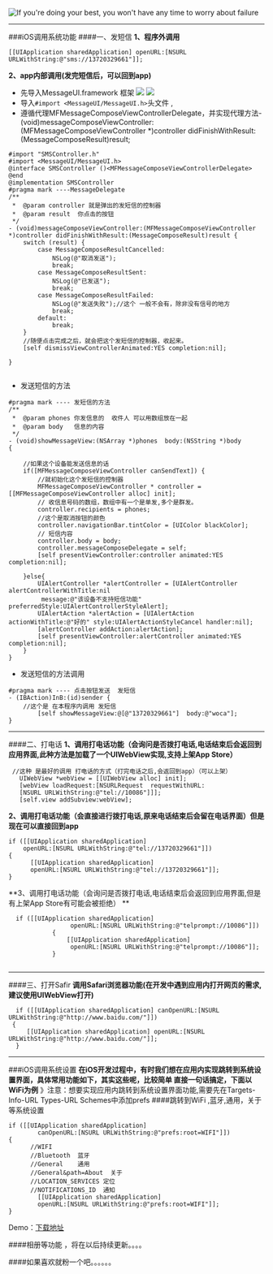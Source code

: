 ![If you're doing your best, you won't have any time to worry about failure](http://upload-images.jianshu.io/upload_images/1418424-7a297c597e7aaaa1.jpg?imageMogr2/auto-orient/strip%7CimageView2/2/w/1240)
***
###iOS调用系统功能
####一、发短信
**1、程序外调用**

    [[UIApplication sharedApplication] openURL:[NSURL URLWithString:@"sms://13720329661"]];

**2、app内部调用(发完短信后，可以回到app)**
   * 先导入MessageUI.framework 框架
![](http://upload-images.jianshu.io/upload_images/1418424-f4d89e8a1c359a8f.png?imageMogr2/auto-orient/strip%7CimageView2/2/w/1240)
![](http://upload-images.jianshu.io/upload_images/1418424-2ce8ebc4cc70f92c.png?imageMogr2/auto-orient/strip%7CimageView2/2/w/1240)
   * 导入`#import <MessageUI/MessageUI.h>`头文件 , 
   * 遵循代理MFMessageComposeViewControllerDelegate，并实现代理方法- (void)messageComposeViewController:(MFMessageComposeViewController *)controller didFinishWithResult:(MessageComposeResult)result;


```
#import "SMSController.h"
#import <MessageUI/MessageUI.h>
@interface SMSController ()<MFMessageComposeViewControllerDelegate>
@end
@implementation SMSController
#pragma mark ----MessageDelegate
/**
 *  @param controller 就是弹出的发短信的控制器
 *  @param result  你点击的按钮
 */
- (void)messageComposeViewController:(MFMessageComposeViewController *)controller didFinishWithResult:(MessageComposeResult)result {
    switch (result) {
        case MessageComposeResultCancelled:
            NSLog(@"取消发送");
            break;
        case MessageComposeResultSent:
            NSLog(@"已发送");
            break;
        case MessageComposeResultFailed:
            NSLog(@"发送失败");//这个 一般不会有，除非没有信号的地方
            break;
        default:
            break;
    }
    //随便点击完成之后，就会把这个发短信的控制器，收起来。
    [self dismissViewControllerAnimated:YES completion:nil];
    
}


```


* 发送短信的方法

```
#pragma mark ---- 发短信的方法
/**
 *  @param phones 你发信息的  收件人 可以用数组放在一起
 *  @param body   信息的内容
 */
- (void)showMessageView:(NSArray *)phones  body:(NSString *)body
{
    
    //如果这个设备能发送信息的话
    if([MFMessageComposeViewController canSendText]) {
        //就初始化这个发短信的控制器
        MFMessageComposeViewController * controller = [[MFMessageComposeViewController alloc] init];
        // 收信息号码的数组，数组中有一个是单发,多个是群发。
        controller.recipients = phones;
        //这个是取消按钮的颜色
        controller.navigationBar.tintColor = [UIColor blackColor];
        // 短信内容
        controller.body = body;
        controller.messageComposeDelegate = self;
        [self presentViewController:controller animated:YES completion:nil];
        
    }else{
        UIAlertController *alertController = [UIAlertController alertControllerWithTitle:nil
         message:@"该设备不支持短信功能" preferredStyle:UIAlertControllerStyleAlert];
        UIAlertAction *alertAction = [UIAlertAction actionWithTitle:@"好的" style:UIAlertActionStyleCancel handler:nil];
        [alertController addAction:alertAction];
        [self presentViewController:alertController animated:YES completion:nil];
    }
}
```

* 发送短信的方法调用

```
#pragma mark ---- 点击按钮发送  发短信
- (IBAction)InB:(id)sender {
    //这个是 在本程序内调用 发短信
        [self showMessageView:@[@"13720329661"]  body:@"woca"];    
}

```

***
####二、打电话
**1、调用打电话功能（会询问是否拨打电话,电话结束后会返回到应用界面,此种方法是加载了一个UIWebView实现,支持上架App Store）**

```
 //这种 是最好的调用 打电话的方式（打完电话之后,会返回到app）（可以上架）
   UIWebView *webView = [[UIWebView alloc] init];
   [webView loadRequest:[NSURLRequest  requestWithURL:
   [NSURL URLWithString:@"tel://10086"]]];
   [self.view addSubview:webView];
```


**2、调用打电话功能（会直接进行拨打电话,原来电话结束后会留在电话界面）但是现在可以直接回到app**
```
if ([[UIApplication sharedApplication] 
    openURL:[NSURL URLWithString:@"tel://13720329661"]])
{
      [[UIApplication sharedApplication] 
      openURL:[NSURL URLWithString:@"tel://13720329661"]];
}
```


**3、调用打电话功能（会询问是否拨打电话,电话结束后会返回到应用界面,但是有上架App Store有可能会被拒绝） **


```
  if ([[UIApplication sharedApplication]
                 openURL:[NSURL URLWithString:@"telprompt://10086"]])
            {
                [[UIApplication sharedApplication]
                 openURL:[NSURL URLWithString:@"telprompt://10086"]];
            }


```

***
####三、打开Safir
**调用Safari浏览器功能(在开发中遇到应用内打开网页的需求,建议使用UIWebView打开)**

```
  if ([[UIApplication sharedApplication] canOpenURL:[NSURL URLWithString:@"http://www.baidu.com/"]])
 {
     [[UIApplication sharedApplication] openURL:[NSURL URLWithString:@"http://www.baidu.com/"]];
  }
```

***
###iOS调用系统设置
**在iOS开发过程中，有时我们想在应用内实现跳转到系统设置界面，具体常用功能如下，其实这些呢，比较简单  直接一句话搞定，下面以WiFi为例**
》注意：想要实现应用内跳转到系统设置界面功能,需要先在Targets-Info-URL Types-URL Schemes中添加prefs
####跳转到WiFi ,蓝牙,通用，关于等系统设置
```
if ([[UIApplication sharedApplication] 
        canOpenURL:[NSURL URLWithString:@"prefs:root=WIFI"]])
{
      //WIFI
      //Bluetooth  蓝牙
      //General    通用
      //General&path=About  关于
      //LOCATION_SERVICES 定位
      //NOTIFICATIONS_ID  通知
        [[UIApplication sharedApplication] 
        openURL:[NSURL URLWithString:@"prefs:root=WIFI"]];
}

```

Demo：[下载地址]()

####相册等功能 ，将在以后持续更新。。。。

####如果喜欢就粉一个吧。。。。。。